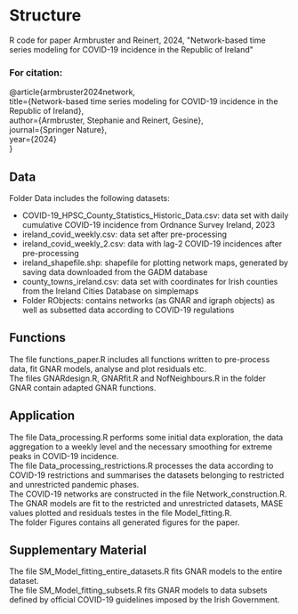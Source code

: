 # Structure 

R code for paper Armbruster and Reinert, 2024, "Network-based time series modeling for COVID-19 incidence in the Republic of Ireland"

### For citation: <br />
@article{armbruster2024network,<br />
  title={Network-based time series modeling for COVID-19 incidence in the Republic of Ireland},<br />
  author={Armbruster, Stephanie and Reinert, Gesine},<br />
  journal={Springer Nature},<br />
  year={2024}<br />
}

## Data
Folder Data includes the following datasets: <br />
* COVID-19_HPSC_County_Statistics_Historic_Data.csv: data set with daily cumulative COVID-19 incidence from Ordnance Survey Ireland, 2023 <br />
* ireland_covid_weekly.csv: data set after pre-processing <br />
* ireland_covid_weekly_2.csv: data with lag-2 COVID-19 incidences after pre-processing <br />
* ireland_shapefile.shp: shapefile for plotting network maps, generated by saving data downloaded from the GADM database <br />
* county_towns_ireland.csv: data set with coordinates for Irish counties from the Ireland Cities Database on simplemaps <br />
* Folder RObjects: contains networks (as GNAR and igraph objects) as well as subsetted data according to COVID-19 regulations <br />

## Functions
The file functions_paper.R includes all functions written to pre-process data, fit GNAR models, analyse and plot residuals etc. <br />
The files GNARdesign.R, GNARfit.R and NofNeighbours.R in the folder GNAR contain adapted GNAR functions. <br />

## Application
The file Data_processing.R performs some initial data exploration, the data aggregation to a weekly level and the necessary smoothing for extreme peaks in COVID-19 incidence. <br />
The file Data_processing_restrictions.R processes the data according to COVID-19 restrictions and summarises the datasets belonging to restricted and unrestricted pandemic phases. <br />
The COVID-19 networks are constructed in the file Network_construction.R. <br />
The GNAR models are fit to the restricted and unrestricted datasets, MASE values plotted and residuals testes in the file Model_fitting.R. <br />
The folder Figures contains all generated figures for the paper.

## Supplementary Material 
The file SM_Model_fitting_entire_datasets.R fits GNAR models to the entire dataset. <br />
The file SM_Model_fitting_subsets.R fits GNAR models to data subsets defined by official COVID-19 guidelines imposed by the Irish Government. <br />

 
